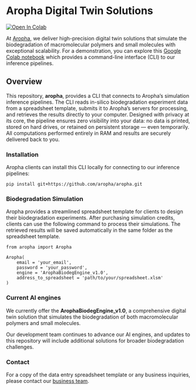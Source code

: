 # Aropha Digital Twin Solutions
<!-- badges: start -->
[![Open In Colab](https://colab.research.google.com/assets/colab-badge.svg)](https://colab.research.google.com/drive/1Ypmo0l414TZhx4JTFwuT1bduYs0iRqgw?usp=drive_link)
<!-- badges: end -->

At [Aropha](https://www.aropha.com/), we deliver high-precision digital twin solutions that simulate the biodegradation of macromolecular polymers and small molecules with exceptional scalability. For a demonstration, you can explore this [Google Colab notebook](https://colab.research.google.com/drive/1Ypmo0l414TZhx4JTFwuT1bduYs0iRqgw?usp=drive_link) which provides a command-line interface (CLI) to our inference pipelines.

## Overview
This repository, **aropha**, provides a CLI that connects to Aropha’s simulation inference pipelines. The CLI reads in-silico biodegradation experiment data from a spreadsheet template, submits it to Aropha’s servers for processing, and retrieves the results directly to your computer. Designed with privacy at its core, the pipeline ensures zero visibility into your data: no data is printed, stored on hard drives, or retained on persistent storage — even temporarily. All computations performed entirely in RAM and results are securely delivered back to you.

### Installation
Aropha clients can install this CLI locally for connecting to our inference pipelines:
```
pip install git+https://github.com/aropha/aropha.git
```

### Biodegradation Simulation
Aropha provides a streamlined spreadsheet template for clients to design their biodegradation experiments. After purchasing simulation credits, clients can use the following command to process their simulations. The retrieved results will be saved automatically in the same folder as the spreadsheet template.

```
from aropha import Aropha

Aropha(
    email = 'your_email',
    password = 'your_password',
    engine = 'ArophaBiodegEngine_v1.0',
    address_to_spreadsheet = 'path/to/your/spreadsheet.xlsm'
)
```

### Current AI engines
We currently offer the **ArophaBiodegEngine_v1.0**, a comprehensive digital twin solution that simulates the biodegradation of both macromolecular polymers and small molecules.

Our development team continues to advance our AI engines, and updates to this repository will include additional solutions for broader biodegradation challenges.

### Contact
For a copy of the data entry spreadsheet template or any business inquiries, please contact our [business team](https://www.aropha.com/contact.html).
